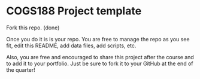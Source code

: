 # COGS188 Project template
Fork this repo. (done)

Once you do it is is your repo. You are free to manage the repo as you see fit, edit this README, add data files, add scripts, etc. 

Also, you are free and encouraged to share this project after the course and to add it to your portfolio. Just be sure to fork it to your GitHub at the end of the quarter!
